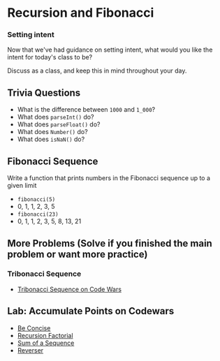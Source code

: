 # Recursion and Fibonacci

### Setting intent

Now that we've had guidance on setting intent, what would you like the intent for today's class to be?

Discuss as a class, and keep this in mind throughout your day.

## Trivia Questions

- What is the difference between `1000` and `1_000`?
- What does `parseInt()` do?
- What does `parseFloat()` do?
- What does `Number()` do?
- What does `isNaN()` do?

## Fibonacci Sequence

Write a function that prints numbers in the Fibonacci sequence up to a given limit

- `fibonacci(5)`
- 0, 1, 1, 2, 3, 5
- `fibonacci(23)`
- 0, 1, 1, 2, 3, 5, 8, 13, 21

## More Problems (Solve if you finished the main problem or want more practice)

### Tribonacci Sequence

- [Tribonacci Sequence on Code Wars](https://www.codewars.com/kata/556deca17c58da83c00002db)

## Lab: Accumulate Points on Codewars

- [Be Concise](https://www.codewars.com/kata/5703c093022cd1aae90012c9)
- [Recursion Factorial](https://www.codewars.com/kata/5694cb0ec554589633000036)
- [Sum of a Sequence](https://www.codewars.com/kata/586f6741c66d18c22800010a)
- [Reverser](https://www.codewars.com/kata/58069e4cf3c13ef3a6000168)

